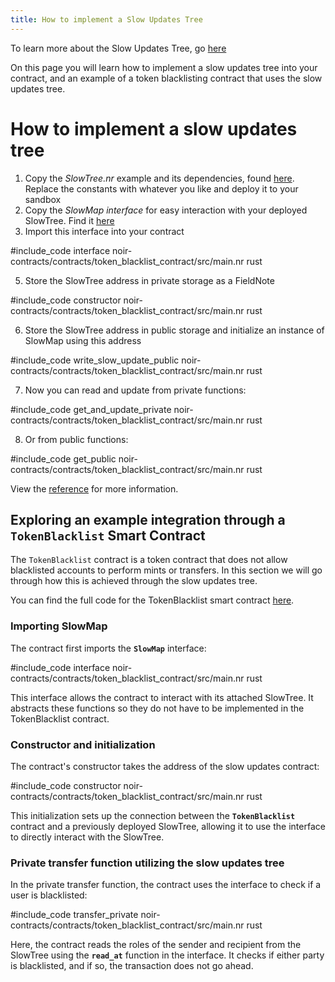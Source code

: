 ```yaml
---
title: How to implement a Slow Updates Tree
---
```


To learn more about the Slow Updates Tree, go [here](./main.md)

On this page you will learn how to implement a slow updates tree into your contract, and an example of a token blacklisting contract that uses the slow updates tree.

# How to implement a slow updates tree

1. Copy the _SlowTree.nr_ example and its dependencies, found [here](https://github.com/AztecProtocol/aztec-packages/tree/master/noir-contracts/contracts/slow_tree_contract). Replace the constants with whatever you like and deploy it to your sandbox
2. Copy the _SlowMap interface_ for easy interaction with your deployed SlowTree. Find it [here](https://github.com/AztecProtocol/aztec-packages/blob/master/noir-contracts/contracts/token_blacklist_contract/src/interfaces.nr)
3. Import this interface into your contract

#include_code interface noir-contracts/contracts/token_blacklist_contract/src/main.nr rust

5. Store the SlowTree address in private storage as a FieldNote

#include_code constructor noir-contracts/contracts/token_blacklist_contract/src/main.nr rust

6. Store the SlowTree address in public storage and initialize an instance of SlowMap using this address

#include_code write_slow_update_public noir-contracts/contracts/token_blacklist_contract/src/main.nr rust

7. Now you can read and update from private functions:

#include_code get_and_update_private noir-contracts/contracts/token_blacklist_contract/src/main.nr rust

8. Or from public functions:

#include_code get_public noir-contracts/contracts/token_blacklist_contract/src/main.nr rust

View the [reference](../../../references/slow_updates_tree.md) for more information.

## Exploring an example integration through a **`TokenBlacklist`** Smart Contract

The `TokenBlacklist` contract is a token contract that does not allow blacklisted accounts to perform mints or transfers. In this section we will go through how this is achieved through the slow updates tree.

You can find the full code for the TokenBlacklist smart contract [here](https://github.com/AztecProtocol/aztec-packages/tree/master/noir-contracts/contracts/token_blacklist_contract).

### Importing SlowMap

The contract first imports the **`SlowMap`** interface:

#include_code interface noir-contracts/contracts/token_blacklist_contract/src/main.nr rust

This interface allows the contract to interact with its attached SlowTree. It abstracts these functions so they do not have to be implemented in the TokenBlacklist contract.

### Constructor and initialization

The contract's constructor takes the address of the slow updates contract:

#include_code constructor noir-contracts/contracts/token_blacklist_contract/src/main.nr rust

This initialization sets up the connection between the **`TokenBlacklist`** contract and a previously deployed SlowTree, allowing it to use the interface to directly interact with the SlowTree.

### Private transfer function utilizing the slow updates tree

In the private transfer function, the contract uses the interface to check if a user is blacklisted:

#include_code transfer_private noir-contracts/contracts/token_blacklist_contract/src/main.nr rust

Here, the contract reads the roles of the sender and recipient from the SlowTree using the **`read_at`** function in the interface. It checks if either party is blacklisted, and if so, the transaction does not go ahead.
